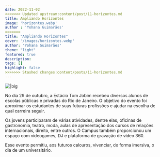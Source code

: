 ```yaml
---
date: 2022-11-02
<<<<<<< Updated upstream:content/post/11-horizontes.md
title: Ampliando Horizontes
image: 'horizontes.webp'
author : 'Yohana Guimarães'
=======
title: "Ampliando Horizontes"
cover: '/images/horizontes.webp'
author: 'Yohana Guimarães'
theme: "light"
featured: true
description: 
tags: []
highlight: false
>>>>>>> Stashed changes:content/posts/11-horizontes.md
---
```

![|big](/images/abril/horizontes.webp)

No dia 29 de outubro, a Estácio Tom Jobim recebeu diversos alunos de escolas públicas e privadas do Rio de Janeiro. O objetivo do evento foi aproximar os estudantes de suas futuras profissões e ajudar na escolha de qual carreira seguir.

Os jovens participaram de várias atividades, dentre elas, oficinas de gastronomia, teatro, moda, aulas de apresentação dos cursos de relações internacionais, direito, entre outros. O Campus também proporcionou um espaço com videogames, DJ e plataforma de gravação de vídeo 360.

Esse evento permitiu, aos futuros calouros, vivenciar, de forma imersiva, o dia de um universitário.